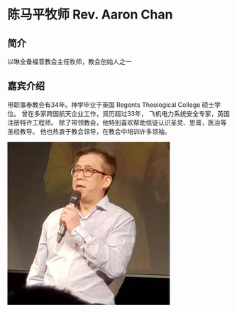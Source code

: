 # 陈马平牧师 Rev. Aaron Chan

## 简介
以琳全备福音教会主任牧师，教会创始人之一

## 嘉宾介绍
带职事奉教会有34年。神学毕业于英国 Regents Theological College 硕士学位。
曾在多家跨国航天企业工作，资历超过33年，
飞机电力系统安全专家，英国注册特许工程师。
除了带领教会，他特别喜欢帮助信徒认识圣灵、恩膏，医治等圣经教导。 
他也热衷于教会领导，在教会中培训许多领袖。

[//]: # (photos)
![aaron_chan_1](aaron_chan_1.jpeg)
